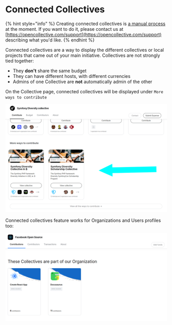 # Connected Collectives

{% hint style="info" %}
Creating connected collectives is [a manual process](../internal/queries/connectedcollective-queries.md) at the moment. If you want to do it, please contact us at [https://opencollective.com/support](https://opencollective.com/support) describing what you'd like.
{% endhint %}

Connected collectives are a way to display the different collectives or local projects that came out of your main initiative. Collectives are not strongly tied together:

* They **don't** share the same budget
* They can have different hosts, with different currencies
* Admins of one Collective are **not** automatically admin of the other

On the Collective page, connected collectives will be displayed under `More ways to contribute`

![](../.gitbook/assets/2020-02-17_09-15-18.png)

Connected collectives feature works for Organizations and Users profiles too:

![](../.gitbook/assets/2020-02-17_09-17-13.png)

